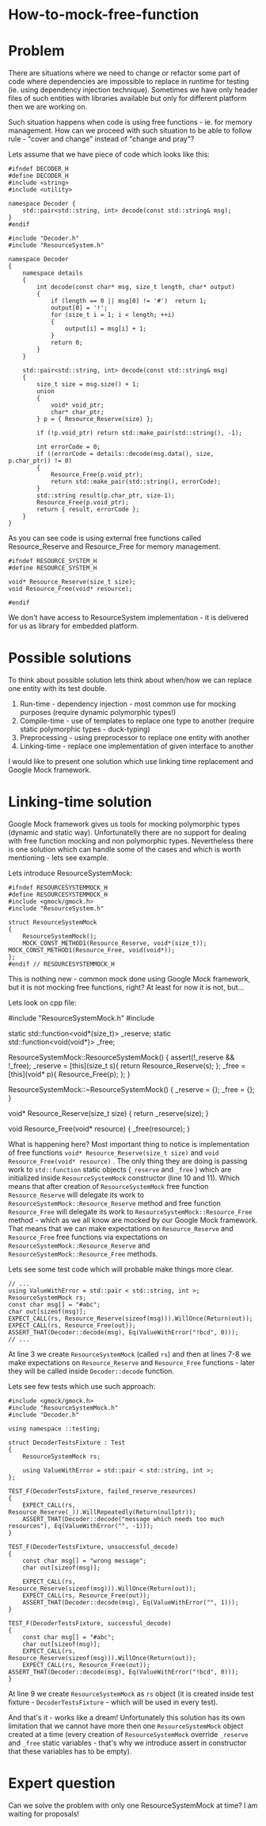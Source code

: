How-to-mock-free-function
=========================

# Problem

There are situations where we need to change or refactor some part of code where dependencies are impossible to replace in runtime for testing (ie. using dependency injection technique). Sometimes we have only header files of such entities with libraries available but only for different platform then we are working on.

Such situation happens when code is using free functions - ie. for memory management. How can we proceed with such situation to be able to follow rule - "cover and change" instead of "change and pray"?

Lets assume that we have piece of code which looks like this:

```
#ifndef DECODER_H
#define DECODER_H
#include <string>
#include <utility>  

namespace Decoder { 
	std::pair<std::string, int> decode(const std::string& msg); 
}  
#endif
```

```
#include "Decoder.h"
#include "ResourceSystem.h"

namespace Decoder 
{
	namespace details 
	{ 
		int decode(const char* msg, size_t length, char* output) 
		{ 
			if (length == 0 || msg[0] != '#')  return 1;  
			output[0] = '!';  
			for (size_t i = 1; i < length; ++i) 
			{ 
				output[i] = msg[i] + 1; 
			}
			return 0; 
		} 
	}
	
	std::pair<std::string, int> decode(const std::string& msg) 
	{ 
		size_t size = msg.size() + 1; 
		union 
		{ 
			void* void_ptr; 
			char* char_ptr; 
		} p = { Resource_Reserve(size) };  
		
		if (!p.void_ptr) return std::make_pair(std::string(), -1);  
		
		int errorCode = 0;  
		if ((errorCode = details::decode(msg.data(), size, p.char_ptr)) != 0) 
		{ 
			Resource_Free(p.void_ptr); 
			return std::make_pair(std::string(), errorCode); 
		}  
		std::string result(p.char_ptr, size-1);  
		Resource_Free(p.void_ptr);  
		return { result, errorCode }; 
	} 
}
```

As you can see code is using external free functions called Resource_Reserve  and Resource_Free  for memory management.

```
#ifndef RESOURCE_SYSTEM_H 
#define RESOURCE_SYSTEM_H  

void* Resource_Reserve(size_t size);  
void Resource_Free(void* resource);  

#endif
```

We don't have access to ResourceSystem implementation - it is delivered for us as library for embedded platform.

# Possible solutions
To think about possible solution lets think about when/how we can replace one entity with its test double.

1. Run-time - dependency injection - most common use for mocking purposes (require dynamic polymorphic types!)
2. Compile-time - use of templates to replace one type to another (require static polymorphic types - duck-typing)
3. Preprocessing - using preprocessor to replace one entity with another
4. Linking-time - replace one implementation of given interface to another

I would like to present one solution which use linking time replacement and Google Mock framework.

# Linking-time solution
Google Mock framework gives us tools for mocking polymorphic types (dynamic and static way). Unfortunatelly there are no support for dealing with free function mocking and non polymorphic types. Nevertheless there is one solution which can handle some of the cases and which is worth mentioning - lets see example.

Lets introduce ResourceSystemMock:

```
#ifndef RESOURCESYSTEMMOCK_H
#define RESOURCESYSTEMMOCK_H  
#include <gmock/gmock.h> 
#include "ResourceSystem.h"  

struct ResourceSystemMock 
{ 
	ResourceSystemMock(); 
	MOCK_CONST_METHOD1(Resource_Reserve, void*(size_t)); MOCK_CONST_METHOD1(Resource_Free, void(void*)); 
};  
#endif // RESOURCESYSTEMMOCK_H
```

This is nothing new - common mock done using Google Mock framework, but it is not mocking free functions, right? At least for now it is not, but...

Lets look on cpp file:

#include "ResourceSystemMock.h"
#include <functional>

static std::function<void*(size_t)> _reserve; 
static std::function<void(void*)> _free;

ResourceSystemMock::ResourceSystemMock() 
{ 
	assert(!_reserve && !_free); 
	_reserve = [this](size_t s){ return Resource_Reserve(s); }; 
	_free = [this](void* p){ Resource_Free(p); }; 
}  

ResourceSystemMock::~ResourceSystemMock() 
{ 
	_reserve = {}; 
	_free = {}; 
}  

void* Resource_Reserve(size_t size) 
{ 
	return _reserve(size); 
}  

void Resource_Free(void* resource) 
{ 
	_free(resource); 
}
 
What is happening here? Most important thing to notice is implementation of free functions `void* Resource_Reserve(size_t size)`  and `void Resource_Free(void* resource)` . The only thing they are doing is passing work to `std::function` static objects (`_reserve`  and `_free` ) which are initialized inside `ResourceSystemMock` constructor (line 10 and 11). Which means that after creation of `ResourceSystemMock`  free function `Resource_Reserve`  will delegate its work to `ResourceSystemMock::Resource_Reserve`  method and free function `Resource_Free`  will delegate its work to `ResourceSystemMock::Resource_Free`  method - which as we all know are mocked by our Google Mock framework. That means that we can make expectations on `Resource_Reserve`  and `Resource_Free`  free functions via expectations on `ResourceSystemMock::Resource_Reserve`  and `ResourceSystemMock::Resource_Free`  methods.

Lets see some test code which will probable make things more clear.

```
// ... 
using ValueWithError = std::pair < std::string, int >;
ResourceSystemMock rs;
const char msg[] = "#abc";
char out[sizeof(msg)];
EXPECT_CALL(rs, Resource_Reserve(sizeof(msg))).WillOnce(Return(out));
EXPECT_CALL(rs, Resource_Free(out));
ASSERT_THAT(Decoder::decode(msg), Eq(ValueWithError("!bcd", 0)));
// ...
```

At line 3 we create `ResourceSystemMock`  (called `rs`) and then at lines 7-8 we make expectations on `Resource_Reserve`  and `Resource_Free`  functions - later they will be called inside `Decoder::decode`  function.

Lets see few tests which use such approach:

```
#include <gmock/gmock.h>
#include "ResourceSystemMock.h"
#include "Decoder.h"

using namespace ::testing;

struct DecoderTestsFixture : Test 
{ 
	ResourceSystemMock rs;
	
	using ValueWithError = std::pair < std::string, int >;
};  

TEST_F(DecoderTestsFixture, failed_reserve_resources) 
{ 
	EXPECT_CALL(rs, Resource_Reserve(_)).WillRepeatedly(Return(nullptr));
	ASSERT_THAT(Decoder::decode("message which needs too much resources"), Eq(ValueWithError("", -1))); 
}

TEST_F(DecoderTestsFixture, unsuccessful_decode) 
{ 
	const char msg[] = "wrong message"; 
	char out[sizeof(msg)];  
	
	EXPECT_CALL(rs, Resource_Reserve(sizeof(msg))).WillOnce(Return(out));
	EXPECT_CALL(rs, Resource_Free(out));  
	ASSERT_THAT(Decoder::decode(msg), Eq(ValueWithError("", 1))); 
}  

TEST_F(DecoderTestsFixture, successful_decode) 
{ 
	const char msg[] = "#abc"; 
	char out[sizeof(msg)];  
	EXPECT_CALL(rs, Resource_Reserve(sizeof(msg))).WillOnce(Return(out));
	EXPECT_CALL(rs, Resource_Free(out));  ASSERT_THAT(Decoder::decode(msg), Eq(ValueWithError("!bcd", 0)));
}
```

At line 9 we create `ResourceSystemMock` as `rs` object (it is created inside test fixture - `DecoderTestsFixture` - which will be used in every test).

And that's it - works like a dream! Unfortunately this solution has its own limitation that we cannot have more then one `ResourceSystemMock` object created at a time (every creation of `ResourceSystemMock` override `_reserve` and `_free` static variables - that's why we introduce assert in constructor that these variables has to be empty).

# Expert question
Can we solve the problem with only one ResourceSystemMock  at time? I am waiting for proposals!
